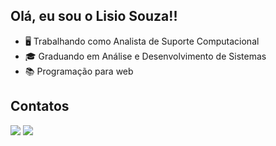 ## Olá, eu sou o Lisio Souza!!


- 🖥️ Trabalhando como Analista de Suporte Computacional
- 🎓 Graduando em Análise e Desenvolvimento de Sistemas
- 📚 Programação para web
## Contatos
<div> 
  <a href = "mailto:lisioinsystem@gmail.com"><img src="https://img.shields.io/badge/Gmail-D14836?style=for-the-badge&logo=gmail&logoColor=white" target="_blank"></a>
  <a href="https://www.linkedin.com/in/lisiosouza" target="_blank"><img src="https://img.shields.io/badge/-LinkedIn-%230077B5?style=for-the-badge&logo=linkedin&logoColor=white" target="_blank"></a>
</div>
